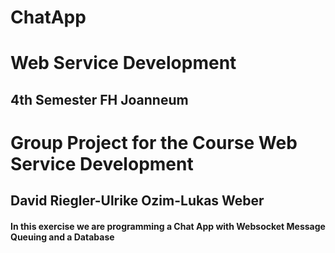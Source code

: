 # ChatApp
# Web Service Development

## 4th Semester FH Joanneum ##

# Group Project for the Course Web Service Development
## David Riegler-Ulrike Ozim-Lukas Weber

#### In this exercise we are programming a Chat App with Websocket Message Queuing and a Database
